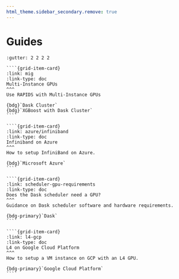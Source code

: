 ```yaml
---
html_theme.sidebar_secondary.remove: true
---
```


# Guides

`````{gridtoctree} 1 2 2 3
:gutter: 2 2 2 2

````{grid-item-card}
:link: mig
:link-type: doc
Multi-Instance GPUs
^^^
Use RAPIDS with Multi-Instance GPUs

{bdg}`Dask Cluster`
{bdg}`XGBoost with Dask Cluster`
````

````{grid-item-card}
:link: azure/infiniband
:link-type: doc
Infiniband on Azure
^^^
How to setup InfiniBand on Azure.

{bdg}`Microsoft Azure`
````

````{grid-item-card}
:link: scheduler-gpu-requirements
:link-type: doc
Does the Dask scheduler need a GPU?
^^^
Guidance on Dask scheduler software and hardware requirements.

{bdg-primary}`Dask`
````

````{grid-item-card}
:link: l4-gcp
:link-type: doc
L4 on Google Cloud Platform
^^^
How to setup a VM instance on GCP with an L4 GPU.

{bdg-primary}`Google Cloud Platform`
````

`````
